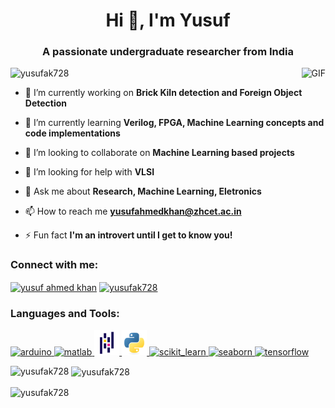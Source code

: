 <h1 align="center">Hi 👋, I'm Yusuf</h1>
<h3 align="center">A passionate undergraduate researcher from India</h3>
  <img align="right" alt="GIF" src="[[https://media.giphy.com/media/qgQUggAC3Pfv687qPC/giphy.gif](https://media.giphy.com/media/oYQ9HRm5Mo7VXeMNVR/giphy-downsized.gif)](https://media.giphy.com/media/oYQ9HRm5Mo7VXeMNVR/giphy.mp4)" />


<p align="left"> <img src="https://komarev.com/ghpvc/?username=yusufak728&label=Profile%20views&color=0e75b6&style=flat" alt="yusufak728" /> </p>

- 🔭 I’m currently working on **Brick Kiln detection and Foreign Object Detection**

- 🌱 I’m currently learning **Verilog, FPGA, Machine Learning concepts and code implementations**

- 👯 I’m looking to collaborate on **Machine Learning based projects**

- 🤝 I’m looking for help with **VLSI**

- 💬 Ask me about **Research, Machine Learning, Eletronics**

- 📫 How to reach me **yusufahmedkhan@zhcet.ac.in**

- ⚡ Fun fact **I'm an introvert until I get to know you!**

<h3 align="left">Connect with me:</h3>
<p align="left">
<a href="https://linkedin.com/in/yusuf ahmed khan" target="blank"><img align="center" src="https://raw.githubusercontent.com/rahuldkjain/github-profile-readme-generator/master/src/images/icons/Social/linked-in-alt.svg" alt="yusuf ahmed khan" height="30" width="40" /></a>
<a href="https://instagram.com/yusufak728" target="blank"><img align="center" src="https://raw.githubusercontent.com/rahuldkjain/github-profile-readme-generator/master/src/images/icons/Social/instagram.svg" alt="yusufak728" height="30" width="40" /></a>
</p>

<h3 align="left">Languages and Tools:</h3>
<p align="left"> <a href="https://www.arduino.cc/" target="_blank" rel="noreferrer"> <img src="https://cdn.worldvectorlogo.com/logos/arduino-1.svg" alt="arduino" width="40" height="40"/> </a> <a href="https://www.mathworks.com/" target="_blank" rel="noreferrer"> <img src="https://upload.wikimedia.org/wikipedia/commons/2/21/Matlab_Logo.png" alt="matlab" width="40" height="40"/> </a> <a href="https://pandas.pydata.org/" target="_blank" rel="noreferrer"> <img src="https://raw.githubusercontent.com/devicons/devicon/2ae2a900d2f041da66e950e4d48052658d850630/icons/pandas/pandas-original.svg" alt="pandas" width="40" height="40"/> </a> <a href="https://www.python.org" target="_blank" rel="noreferrer"> <img src="https://raw.githubusercontent.com/devicons/devicon/master/icons/python/python-original.svg" alt="python" width="40" height="40"/> </a> <a href="https://scikit-learn.org/" target="_blank" rel="noreferrer"> <img src="https://upload.wikimedia.org/wikipedia/commons/0/05/Scikit_learn_logo_small.svg" alt="scikit_learn" width="40" height="40"/> </a> <a href="https://seaborn.pydata.org/" target="_blank" rel="noreferrer"> <img src="https://seaborn.pydata.org/_images/logo-mark-lightbg.svg" alt="seaborn" width="40" height="40"/> </a> <a href="https://www.tensorflow.org" target="_blank" rel="noreferrer"> <img src="https://www.vectorlogo.zone/logos/tensorflow/tensorflow-icon.svg" alt="tensorflow" width="40" height="40"/> </a> </p>

<p><img align="left" src="https://github-readme-stats.vercel.app/api/top-langs?username=yusufak728&show_icons=true&locale=en&layout=compact" alt="yusufak728" /></p>

<p>&nbsp;<img align="center" src="https://github-readme-stats.vercel.app/api?username=yusufak728&show_icons=true&locale=en" alt="yusufak728" /></p>

<p><img align="center" src="https://github-readme-streak-stats.herokuapp.com/?user=yusufak728&" alt="yusufak728" /></p>
